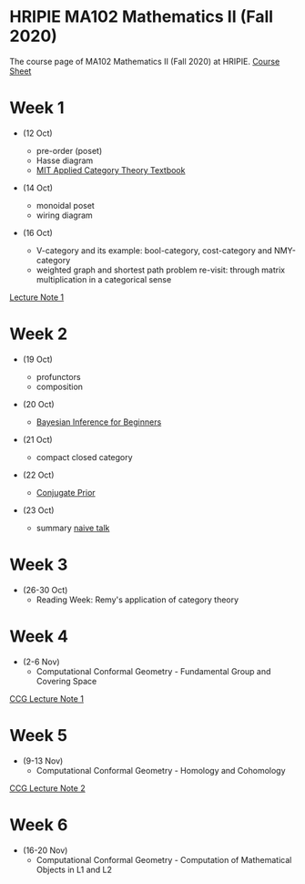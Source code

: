 # HRIPIE MA102 Mathematics II (Fall 2020)
The course page of MA102 Mathematics II (Fall 2020) at HRIPIE. [Course Sheet](MA102_Course_Sheet.pdf)

# Week 1
 
  
- (12 Oct) 
  - pre-order (poset)
  - Hasse diagram
  - [MIT Applied Category Theory Textbook](https://ocw.mit.edu/courses/mathematics/18-s097-applied-category-theory-january-iap-2019/lecture-videos-and-readings/18-s097iap19textbook.pdf)

- (14 Oct) 
  - monoidal poset
  - wiring diagram
  
- (16 Oct) 
  - V-category and its example: bool-category, cost-category and NMY-category
  - weighted graph and shortest path problem re-visit: through matrix multiplication in a categorical sense
  
[Lecture Note 1](Category_theory_note_1.pdf)
  
# Week 2

- (19 Oct) 
  - profunctors
  - composition 

- (20 Oct) 
  - [Bayesian Inference for Beginners](Bayesian_Inference.pdf)

- (21 Oct) 
  - compact closed category
  
- (22 Oct)
  - [Conjugate Prior](https://ocw.mit.edu/courses/mathematics/18-05-introduction-to-probability-and-statistics-spring-2014/readings/MIT18_05S14_Reading15a.pdf)
  
- (23 Oct) 
  - summary [naive talk](category_talk.pdf)
  
  
# Week 3

- (26-30 Oct) 
  - Reading Week: Remy's application of category theory
  
# Week 4

- (2-6 Nov)
  - Computational Conformal Geometry - Fundamental Group and Covering Space
  
[CCG Lecture Note 1](CCG/CCG_L1.pdf)
  
# Week 5

- (9-13 Nov)
  - Computational Conformal Geometry - Homology and Cohomology
  
[CCG Lecture Note 2](CCG/CCG_L2.pdf)

# Week 6
  
- (16-20 Nov)
  - Computational Conformal Geometry - Computation of Mathematical Objects in L1 and L2
  
  
